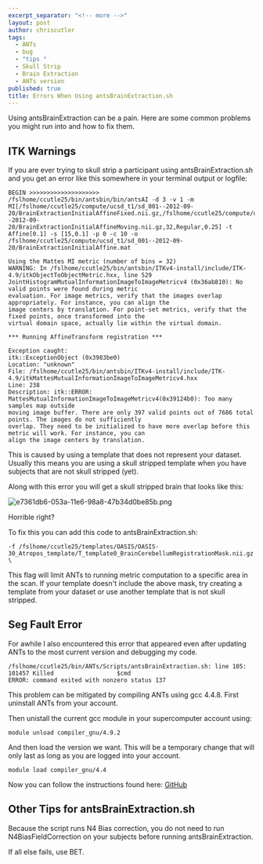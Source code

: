 ```yaml
---
excerpt_separator: "<!-- more -->"
layout: post
author: chriscutler
tags: 
  - ANTs
  - bug
  - "tips "
  - Skull Strip
  - Brain Extraction
  - ANTs version
published: true
title: Errors When Using antsBrainExtraction.sh
---
```

Using antsBrainExtraction can be a pain. Here are some common problems you might run into and how to fix them. 

<!-- more -->

## ITK Warnings

If you are ever trying to skull strip a participant using antsBrainExtraction.sh and you get an error like this somewhere in your terminal output or logfile:

    BEGIN >>>>>>>>>>>>>>>>>>>>
	/fslhome/ccutle25/bin/antsbin/bin/antsAI -d 3 -v 1 -m MI[/fslhome/ccutle25/compute/ucsd_t1/sd_001--2012-09-
    20/BrainExtractionInitialAffineFixed.nii.gz,/fslhome/ccutle25/compute/ucsd_t1/sd_001--2012-09-
    20/BrainExtractionInitialAffineMoving.nii.gz,32,Regular,0.25] -t Affine[0.1] -s [15,0.1] -p 0 -c 10 -o
    /fslhome/ccutle25/compute/ucsd_t1/sd_001--2012-09-20/BrainExtractionInitialAffine.mat
    
	Using the Mattes MI metric (number of bins = 32)
	WARNING: In /fslhome/ccutle25/bin/antsbin/ITKv4-install/include/ITK-4.9/itkObjectToObjectMetric.hxx, line 529
	JointHistogramMutualInformationImageToImageMetricv4 (0x36ab810): No valid points were found during metric
    evaluation. For image metrics, verify that the images overlap appropriately. For instance, you can align the
    image centers by translation. For point-set metrics, verify that the fixed points, once transformed into the
    virtual domain space, actually lie within the virtual domain.

	*** Running AffineTransform registration ***

	Exception caught: 
	itk::ExceptionObject (0x3983be0)
	Location: "unknown" 
	File: /fslhome/ccutle25/bin/antsbin/ITKv4-install/include/ITK-
    4.9/itkMattesMutualInformationImageToImageMetricv4.hxx
	Line: 238
	Description: itk::ERROR: MattesMutualInformationImageToImageMetricv4(0x39124b0): Too many samples map outside
    moving image buffer. There are only 397 valid points out of 7686 total points. The images do not sufficiently
    overlap. They need to be initialized to have more overlap before this metric will work. For instance, you can
    align the image centers by translation.
    
This is caused by using a template that does not represent your dataset. Usually this means you are using a skull stripped template when you have subjects that are not skull stripped (yet).

Along with this error you will get a skull stripped brain that looks like this:

![e7361db6-053a-11e6-98a8-47b34d0be85b.png]({{site.baseurl}}/media/e7361db6-053a-11e6-98a8-47b34d0be85b.png)

Horrible right?

To fix this you can add this code to antsBrainExtraction.sh:

	-f /fslhome/ccutle25/templates/OASIS/OASIS-30_Atropos_template/T_template0_BrainCerebellumRegistrationMask.nii.gz \

This flag will limit ANTs to running metric computation to a specific area in the scan. If your template doesn't include the above mask, try creating a template from your dataset or use another template that is not skull stripped.

## Seg Fault Error

For awhile I also encountered this error that appeared even after updating ANTs to the most current version and debugging my code.

	/fslhome/ccutle25/bin/ANTs/Scripts/antsBrainExtraction.sh: line 105: 101457 Killed                  $cmd
	ERROR: command exited with nonzero status 137

This problem can be mitigated by compiling ANTs using gcc 4.4.8. First uninstall ANTs from your account.

Then unistall the current gcc module in your supercomputer account using:

	module unload compiler_gnu/4.9.2
    
And then load the version we want. This will be a temporary change that will only last as long as you are logged into your account.

    module load compiler_gnu/4.4

Now you can follow the instructions found here: [GitHub](https://brianavants.wordpress.com/2012/04/13/updated-ants-compile-instructions-april-12-2012/)

## Other Tips for antsBrainExtraction.sh

Because the script runs N4 Bias correction, you do not need to run N4BiasFieldCorrection on your subjects before running antsBrainExtraction.

If all else fails, use BET.
    


